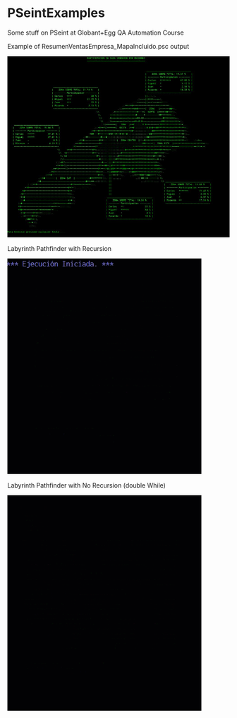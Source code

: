 # PSeintExamples
Some stuff on PSeint at Globant+Egg QA Automation Course

Example of ResumenVentasEmpresa_MapaIncluido.psc output

![alt text](https://github.com/Jmlucero1984/PSeintExamples/blob/main/map.JPG?raw=true)


Labyrinth Pathfinder with Recursion 

![alt text](https://github.com/Jmlucero1984/PSeintExamples/blob/main/Labyrinth%20Recursion.gif?raw=true)

Labyrinth Pathfinder with No Recursion (double While)

![alt text](https://github.com/Jmlucero1984/PSeintExamples/blob/main/Labyrinth%20No%20Recursion.gif?raw=true)

 
